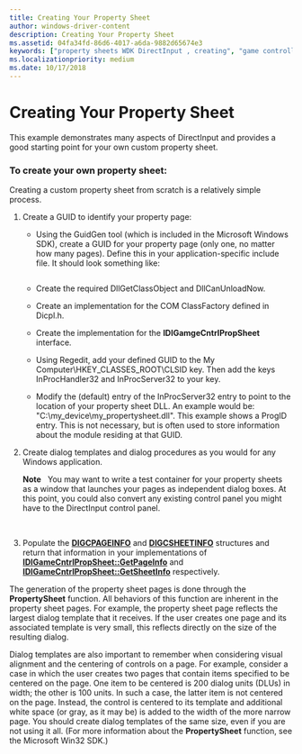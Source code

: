 ```yaml
---
title: Creating Your Property Sheet
author: windows-driver-content
description: Creating Your Property Sheet
ms.assetid: 04fa34fd-86d6-4017-a6da-9882d65674e3
keywords: ["property sheets WDK DirectInput , creating", "game controllers WDK DirectInput , property sheet creation", "control panels WDK DirectInput , property sheet creation", "sample property sheet applications WDK DirectInput", "custom property sheets WDK DirectInput", "templates WDK DirectInput"]
ms.localizationpriority: medium
ms.date: 10/17/2018
---
```


# Creating Your Property Sheet





This example demonstrates many aspects of DirectInput and provides a good starting point for your own custom property sheet.

### To create your own property sheet:

Creating a custom property sheet from scratch is a relatively simple process.

1.  Create a GUID to identify your property page:
    -   Using the GuidGen tool (which is included in the Microsoft Windows SDK), create a GUID for your property page (only one, no matter how many pages). Define this in your application-specific include file. It should look something like:
        ```cpp
        
        ```

    -   Create the required DllGetClassObject and DllCanUnloadNow.
    -   Create an implementation for the COM ClassFactory defined in Dicpl.h.
    -   Create the implementation for the **IDIGamgeCntrlPropSheet** interface.
    -   Using Regedit, add your defined GUID to the My Computer\\HKEY\_CLASSES\_ROOT\\CLSID key. Then add the keys InProcHandler32 and InProcServer32 to your key.
    -   Modify the (default) entry of the InProcServer32 entry to point to the location of your property sheet DLL. An example would be: "C:\\my\_device\\my\_propertysheet.dll". This example shows a ProgID entry. This is not necessary, but is often used to store information about the module residing at that GUID.

2.  Create dialog templates and dialog procedures as you would for any Windows application.

    **Note**   You may want to write a test container for your property sheets as a window that launches your pages as independent dialog boxes. At this point, you could also convert any existing control panel you might have to the DirectInput control panel.

     

3.  Populate the [**DIGCPAGEINFO**](https://msdn.microsoft.com/library/windows/hardware/ff538484) and [**DIGCSHEETINFO**](https://msdn.microsoft.com/library/windows/hardware/ff538492) structures and return that information in your implementations of [**IDIGameCntrlPropSheet::GetPageInfo**](https://msdn.microsoft.com/library/windows/hardware/ff540026) and [**IDIGameCntrlPropSheet::GetSheetInfo**](https://msdn.microsoft.com/library/windows/hardware/ff540029) respectively.

The generation of the property sheet pages is done through the **PropertySheet** function. All behaviors of this function are inherent in the property sheet pages. For example, the property sheet page reflects the largest dialog template that it receives. If the user creates one page and its associated template is very small, this reflects directly on the size of the resulting dialog.

Dialog templates are also important to remember when considering visual alignment and the centering of controls on a page. For example, consider a case in which the user creates two pages that contain items specified to be centered on the page. One item to be centered is 200 dialog units (DLUs) in width; the other is 100 units. In such a case, the latter item is not centered on the page. Instead, the control is centered to its template and additional white space (or gray, as it may be) is added to the width of the more narrow page. You should create dialog templates of the same size, even if you are not using it all. (For more information about the **PropertySheet** function, see the Microsoft Win32 SDK.)

 

 




